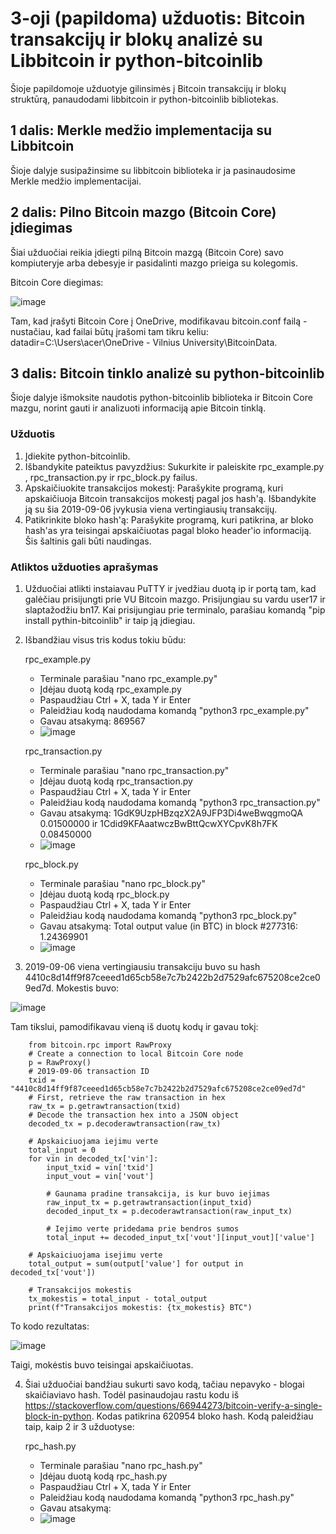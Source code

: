 # 3-oji (papildoma) užduotis: Bitcoin transakcijų ir blokų analizė su Libbitcoin ir python-bitcoinlib
Šioje papildomoje užduotyje gilinsimės į Bitcoin transakcijų ir blokų struktūrą, panaudodami libbitcoin ir python-bitcoinlib bibliotekas.
## 1 dalis: Merkle medžio implementacija su Libbitcoin
Šioje dalyje susipažinsime su libbitcoin biblioteka ir ja pasinaudosime Merkle medžio implementacijai.

## 2 dalis: Pilno Bitcoin mazgo (Bitcoin Core) įdiegimas
Šiai užduočiai reikia įdiegti pilną Bitcoin mazgą (Bitcoin Core) savo kompiuteryje arba debesyje ir pasidalinti mazgo prieiga su kolegomis.

Bitcoin Core diegimas:

![image](https://github.com/user-attachments/assets/0ff0e286-a5ae-4e45-a69e-184c6e2c025a)

Tam, kad įrašyti Bitcoin Core į OneDrive, modifikavau bitcoin.conf failą - nustačiau, kad failai būtų įrašomi tam tikru keliu: datadir=C:\Users\acer\OneDrive - Vilnius University\BitcoinData.

## 3 dalis: Bitcoin tinklo analizė su python-bitcoinlib
Šioje dalyje išmoksite naudotis python-bitcoinlib biblioteka ir Bitcoin Core mazgu, norint gauti ir analizuoti informaciją apie Bitcoin tinklą.

### Užduotis
1. Įdiekite python-bitcoinlib.
2. Išbandykite pateiktus pavyzdžius: Sukurkite ir paleiskite rpc_example.py , rpc_transaction.py ir rpc_block.py failus.
3. Apskaičiuokite transakcijos mokestį: Parašykite programą, kuri apskaičiuoja Bitcoin transakcijos mokestį pagal jos hash'ą. Išbandykite ją su šia 2019-09-06 įvykusia viena vertingiausių transakcijų.
4. Patikrinkite bloko hash'ą: Parašykite programą, kuri patikrina, ar bloko hash'as yra teisingai apskaičiuotas pagal bloko header'io informaciją. Šis šaltinis gali būti naudingas.

### Atliktos užduoties aprašymas
1. Užduočiai atlikti instaiavau PuTTY ir įvedžiau duotą ip ir portą tam, kad galėčiau prisijungti prie VU Bitcoin mazgo. Prisijungiau su vardu user17 ir slaptažodžiu bn17. Kai prisijungiau prie terminalo, parašiau komandą "pip install pythin-bitcoinlib" ir taip ją įdiegiau.
2. Išbandžiau visus tris kodus tokiu būdu:
   
   rpc_example.py
   
   * Terminale parašiau "nano rpc_example.py"
   * Įdėjau duotą kodą rpc_example.py
   * Paspaudžiau Ctrl + X, tada Y ir Enter
   * Paleidžiau kodą naudodama komandą "python3 rpc_example.py"
   * Gavau atsakymą: 869567
   * ![image](https://github.com/user-attachments/assets/3c4522ac-7f15-4512-8e13-8f0ad7de3322)

   rpc_transaction.py
   
   * Terminale parašiau "nano rpc_transaction.py"
   * Įdėjau duotą kodą rpc_transaction.py
   * Paspaudžiau Ctrl + X, tada Y ir Enter
   * Paleidžiau kodą naudodama komandą "python3 rpc_transaction.py"
   * Gavau atsakymą: 1GdK9UzpHBzqzX2A9JFP3Di4weBwqgmoQA 0.01500000 ir 1Cdid9KFAaatwczBwBttQcwXYCpvK8h7FK 0.08450000
   * ![image](https://github.com/user-attachments/assets/ff23df34-5e86-430e-bf2a-8a3e634a837f)

   rpc_block.py
   
   * Terminale parašiau "nano rpc_block.py"
   * Įdėjau duotą kodą rpc_block.py
   * Paspaudžiau Ctrl + X, tada Y ir Enter
   * Paleidžiau kodą naudodama komandą "python3 rpc_block.py"
   * Gavau atsakymą: Total output value (in BTC) in block #277316:  1.24369901
   * ![image](https://github.com/user-attachments/assets/c124594f-47c7-49c7-be1a-2a2e8b317553)

3. 2019-09-06 viena vertingiausiu transakciju buvo su hash 4410c8d14ff9f87ceeed1d65cb58e7c7b2422b2d7529afc675208ce2ce09ed7d. Mokestis buvo:

![image](https://github.com/user-attachments/assets/2c9e1576-15a2-4c3e-9685-c4f5943c69ef)

Tam tikslui, pamodifikavau vieną iš duotų kodų ir gavau tokį:

        from bitcoin.rpc import RawProxy
        # Create a connection to local Bitcoin Core node
        p = RawProxy()
        # 2019-09-06 transaction ID
        txid = "4410c8d14ff9f87ceeed1d65cb58e7c7b2422b2d7529afc675208ce2ce09ed7d"
        # First, retrieve the raw transaction in hex
        raw_tx = p.getrawtransaction(txid)
        # Decode the transaction hex into a JSON object
        decoded_tx = p.decoderawtransaction(raw_tx)
        
        # Apskaiciuojama iejimu verte
        total_input = 0
        for vin in decoded_tx['vin']:
            input_txid = vin['txid']
            input_vout = vin['vout']
            
            # Gaunama pradine transakcija, is kur buvo iejimas
            raw_input_tx = p.getrawtransaction(input_txid)
            decoded_input_tx = p.decoderawtransaction(raw_input_tx)
            
            # Iejimo verte pridedama prie bendros sumos
            total_input += decoded_input_tx['vout'][input_vout]['value']
        
        # Apskaiciuojama isejimu verte
        total_output = sum(output['value'] for output in decoded_tx['vout'])
        
        # Transakcijos mokestis
        tx_mokestis = total_input - total_output
        print(f"Transakcijos mokestis: {tx_mokestis} BTC")

To kodo rezultatas:

![image](https://github.com/user-attachments/assets/528eb6e0-0f5f-4f5c-b292-a7cced474563)

Taigi, mokėstis buvo teisingai apskaičiuotas.

4. Šiai užduočiai bandžiau sukurti savo kodą, tačiau nepavyko - blogai skaičiaviavo hash. Todėl pasinaudojau rastu kodu iš https://stackoverflow.com/questions/66944273/bitcoin-verify-a-single-block-in-python. Kodas patikrina 620954 bloko hash. Kodą paleidžiau taip, kaip 2 ir 3 užduotyse:

   rpc_hash.py
   
   * Terminale parašiau "nano rpc_hash.py"
   * Įdėjau duotą kodą rpc_hash.py
   * Paspaudžiau Ctrl + X, tada Y ir Enter
   * Paleidžiau kodą naudodama komandą "python3 rpc_hash.py"
   * Gavau atsakymą: 
   * ![image](https://github.com/user-attachments/assets/84450e0e-a0d2-46d8-bf31-4b75d951785d)

